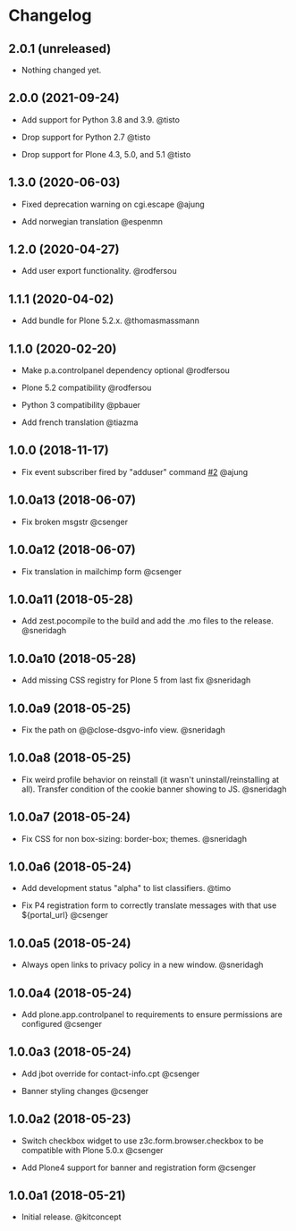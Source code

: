 # Changelog

<!--
   You should *NOT* be adding new change log entries to this file.
   You should create a file in the news directory instead.
   For helpful instructions, please see:
   https://github.com/plone/plone.releaser/blob/master/ADD-A-NEWS-ITEM.rst
-->

## 2.0.1 (unreleased)

- Nothing changed yet.


## 2.0.0 (2021-09-24)

- Add support for Python 3.8 and 3.9. @tisto

- Drop support for Python 2.7 @tisto

- Drop support for Plone 4.3, 5.0, and 5.1 @tisto


## 1.3.0 (2020-06-03)

- Fixed deprecation warning on cgi.escape @ajung

- Add norwegian translation @espenmn


## 1.2.0 (2020-04-27)

- Add user export functionality. @rodfersou


## 1.1.1 (2020-04-02)

- Add bundle for Plone 5.2.x. @thomasmassmann


## 1.1.0 (2020-02-20)

- Make p.a.controlpanel dependency optional @rodfersou

- Plone 5.2 compatibility @rodfersou

- Python 3 compatibility @pbauer

- Add french translation @tiazma


## 1.0.0 (2018-11-17)

- Fix event subscriber fired by "adduser" command [#2](https://github.com/kitconcept/kitconcept.dsgvo/issues/2) @ajung


## 1.0.0a13 (2018-06-07)

- Fix broken msgstr @csenger


## 1.0.0a12 (2018-06-07)

- Fix translation in mailchimp form @csenger


## 1.0.0a11 (2018-05-28)

- Add zest.pocompile to the build and add the .mo files to the release. @sneridagh


## 1.0.0a10 (2018-05-28)

- Add missing CSS registry for Plone 5 from last fix @sneridagh


## 1.0.0a9 (2018-05-25)

- Fix the path on @@close-dsgvo-info view. @sneridagh


## 1.0.0a8 (2018-05-25)

- Fix weird profile behavior on reinstall (it wasn't uninstall/reinstalling at all). Transfer condition of the cookie banner showing to JS. @sneridagh


## 1.0.0a7 (2018-05-24)

- Fix CSS for non box-sizing: border-box; themes. @sneridagh


## 1.0.0a6 (2018-05-24)

- Add development status "alpha" to list classifiers. @timo

- Fix P4 registration form to correctly translate messages with that use ${portal_url} @csenger


## 1.0.0a5 (2018-05-24)

- Always open links to privacy policy in a new window. @sneridagh


## 1.0.0a4 (2018-05-24)

- Add plone.app.controlpanel to requirements to ensure permissions are configured @csenger

## 1.0.0a3 (2018-05-24)

- Add jbot override for contact-info.cpt @csenger

- Banner styling changes @csenger


## 1.0.0a2 (2018-05-23)

- Switch checkbox widget to use z3c.form.browser.checkbox to be compatible with Plone 5.0.x @csenger

- Add Plone4 support for banner and registration form @csenger


## 1.0.0a1 (2018-05-21)

- Initial release. @kitconcept

